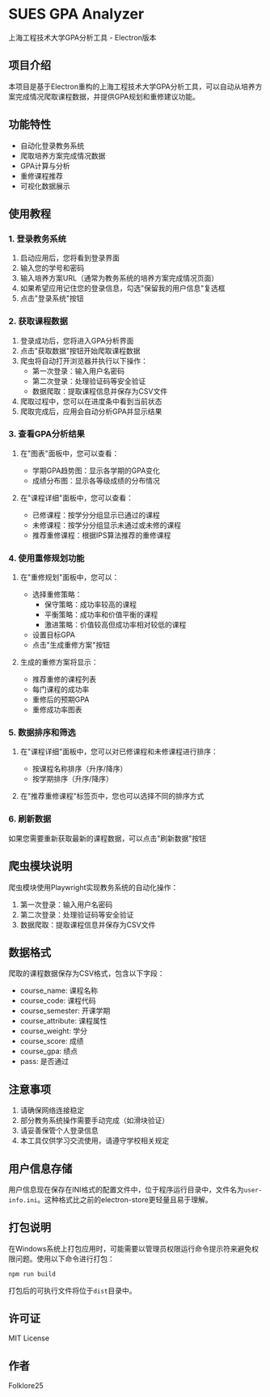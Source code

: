 # SUES GPA Analyzer

上海工程技术大学GPA分析工具 - Electron版本

## 项目介绍

本项目是基于Electron重构的上海工程技术大学GPA分析工具，可以自动从培养方案完成情况爬取课程数据，并提供GPA规划和重修建议功能。

## 功能特性

- 自动化登录教务系统
- 爬取培养方案完成情况数据
- GPA计算与分析
- 重修课程推荐
- 可视化数据展示
## 使用教程

### 1. 登录教务系统

1. 启动应用后，您将看到登录界面
2. 输入您的学号和密码
3. 输入培养方案URL（通常为教务系统的培养方案完成情况页面）
4. 如果希望应用记住您的登录信息，勾选"保留我的用户信息"复选框
5. 点击"登录系统"按钮

### 2. 获取课程数据

1. 登录成功后，您将进入GPA分析界面
2. 点击"获取数据"按钮开始爬取课程数据
3. 爬虫将自动打开浏览器并执行以下操作：
   - 第一次登录：输入用户名密码
   - 第二次登录：处理验证码等安全验证
   - 数据爬取：提取课程信息并保存为CSV文件
4. 爬取过程中，您可以在进度条中看到当前状态
5. 爬取完成后，应用会自动分析GPA并显示结果

### 3. 查看GPA分析结果

1. 在"图表"面板中，您可以查看：
   - 学期GPA趋势图：显示各学期的GPA变化
   - 成绩分布图：显示各等级成绩的分布情况

2. 在"课程详细"面板中，您可以查看：
   - 已修课程：按学分分组显示已通过的课程
   - 未修课程：按学分分组显示未通过或未修的课程
   - 推荐重修课程：根据IPS算法推荐的重修课程

### 4. 使用重修规划功能

1. 在"重修规划"面板中，您可以：
   - 选择重修策略：
     - 保守策略：成功率较高的课程
     - 平衡策略：成功率和价值平衡的课程
     - 激进策略：价值较高但成功率相对较低的课程
   - 设置目标GPA
   - 点击"生成重修方案"按钮

2. 生成的重修方案将显示：
   - 推荐重修的课程列表
   - 每门课程的成功率
   - 重修后的预期GPA
   - 重修成功率图表

### 5. 数据排序和筛选

1. 在"课程详细"面板中，您可以对已修课程和未修课程进行排序：
   - 按课程名称排序（升序/降序）
   - 按学期排序（升序/降序）

2. 在"推荐重修课程"标签页中，您也可以选择不同的排序方式

### 6. 刷新数据

如果您需要重新获取最新的课程数据，可以点击"刷新数据"按钮

## 爬虫模块说明

爬虫模块使用Playwright实现教务系统的自动化操作：

1. 第一次登录：输入用户名密码
2. 第二次登录：处理验证码等安全验证
3. 数据爬取：提取课程信息并保存为CSV文件

## 数据格式

爬取的课程数据保存为CSV格式，包含以下字段：
- course_name: 课程名称
- course_code: 课程代码
- course_semester: 开课学期
- course_attribute: 课程属性
- course_weight: 学分
- course_score: 成绩
- course_gpa: 绩点
- pass: 是否通过

## 注意事项

1. 请确保网络连接稳定
2. 部分教务系统操作需要手动完成（如滑块验证）
3. 请妥善保管个人登录信息
4. 本工具仅供学习交流使用，请遵守学校相关规定

## 用户信息存储

用户信息现在保存在INI格式的配置文件中，位于程序运行目录中，文件名为`user-info.ini`。这种格式比之前的electron-store更轻量且易于理解。

## 打包说明

在Windows系统上打包应用时，可能需要以管理员权限运行命令提示符来避免权限问题。使用以下命令进行打包：

```bash
npm run build
```

打包后的可执行文件将位于`dist`目录中。

## 许可证

MIT License

## 作者

Folklore25
